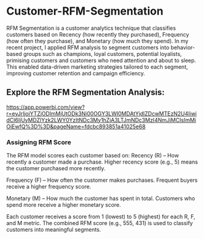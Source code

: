 # Customer-RFM-Segmentation
RFM Segmentation is a customer analytics technique that classifies customers based on Recency (how recently they purchased), Frequency (how often they purchase), and Monetary (how much they spend). In my recent project, I applied RFM analysis to segment customers into behavior-based groups such as champions, loyal customers, potential loyalists, primising customers and customers who need attention and about to sleep. This enabled data-driven marketing strategies tailored to each segment, improving customer retention and campaign efficiency.
## Explore the RFM Segmentation Analysis:
https://app.powerbi.com/view?r=eyJrIjoiYTZjODlmMjUtODk3Ni00OGY3LWI0MDAtYjdlZDcwMTEzN2U4IiwidCI6IjUyMDZlYzk2LWY0YzItNDc3My1hZjA3LTJmNDc3MzI4NmJjMCIsImMiOjEwfQ%3D%3D&pageName=fdcbc893851a41025e68

### Assigning RFM Score
The RFM model scores each customer based on:
Recency (R) – How recently a customer made a purchase.
Higher recency score (e.g., 5) means the customer purchased more recently.

Frequency (F) – How often the customer makes purchases.
Frequent buyers receive a higher frequency score.

Monetary (M) – How much the customer has spent in total.
Customers who spend more receive a higher monetary score.

Each customer receives a score from 1 (lowest) to 5 (highest) for each R, F, and M metric. The combined RFM score (e.g., 555, 431) is used to classify customers into meaningful segments.
